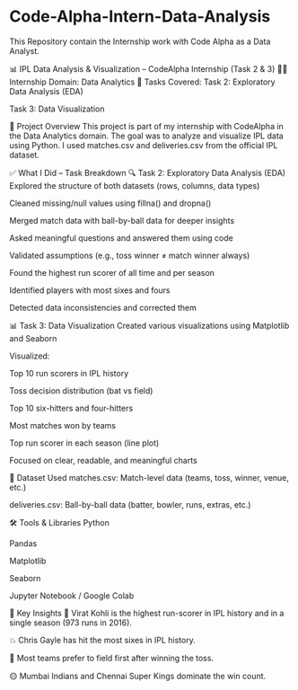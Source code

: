 # Code-Alpha-Intern-Data-Analysis
This Repository contain the Internship work with Code Alpha as a Data Analyst. 

📊 IPL Data Analysis & Visualization – CodeAlpha Internship (Task 2 & 3)
👨‍💻 Internship Domain: Data Analytics
📝 Tasks Covered:
Task 2: Exploratory Data Analysis (EDA)

Task 3: Data Visualization

🧠 Project Overview
This project is part of my internship with CodeAlpha in the Data Analytics domain. The goal was to analyze and visualize IPL data using Python. I used matches.csv and deliveries.csv from the official IPL dataset.

✅ What I Did – Task Breakdown
🔍 Task 2: Exploratory Data Analysis (EDA)
Explored the structure of both datasets (rows, columns, data types)

Cleaned missing/null values using fillna() and dropna()

Merged match data with ball-by-ball data for deeper insights

Asked meaningful questions and answered them using code

Validated assumptions (e.g., toss winner ≠ match winner always)

Found the highest run scorer of all time and per season

Identified players with most sixes and fours

Detected data inconsistencies and corrected them

📊 Task 3: Data Visualization
Created various visualizations using Matplotlib and Seaborn

Visualized:

Top 10 run scorers in IPL history

Toss decision distribution (bat vs field)

Top 10 six-hitters and four-hitters

Most matches won by teams

Top run scorer in each season (line plot)

Focused on clear, readable, and meaningful charts

📂 Dataset Used
matches.csv: Match-level data (teams, toss, winner, venue, etc.)

deliveries.csv: Ball-by-ball data (batter, bowler, runs, extras, etc.)

🛠️ Tools & Libraries
Python

Pandas

Matplotlib

Seaborn

Jupyter Notebook / Google Colab

📌 Key Insights
🏏 Virat Kohli is the highest run-scorer in IPL history and in a single season (973 runs in 2016).

💥 Chris Gayle has hit the most sixes in IPL history.

🎯 Most teams prefer to field first after winning the toss.

🟡 Mumbai Indians and Chennai Super Kings dominate the win count.
